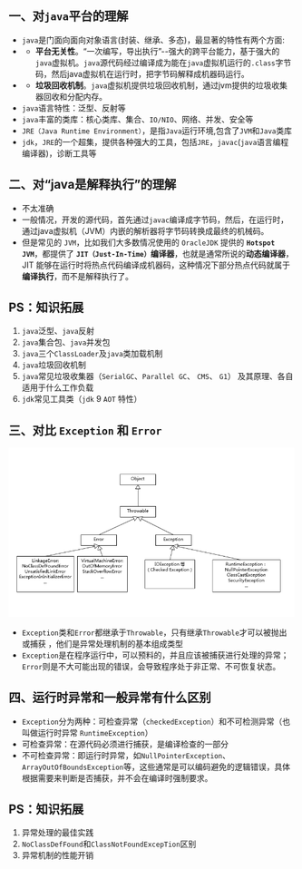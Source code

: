 ## 一、对`java`平台的理解
- `java`是门面向面向对象语言(封装、继承、多态)，最显著的特性有两个方面:
- - **平台无关性**。“一次编写，导出执行”--强大的跨平台能力，基于强大的`java`虚拟机。`java`源代码经过编译成为能在`java`虚拟机运行的`.class`字节码，然后java虚拟机在运行时，把字节码解释成机器码运行。
- - **垃圾回收机制**。`java`虚拟机提供垃圾回收机制，通过jvm提供的垃圾收集器回收和分配内存。
- `java`语言特性：泛型、反射等
- `java`丰富的类库：核心类库、集合、`IO/NIO`、网络、并发、安全等
- `JRE（Java Runtime Environment）`，是指`Java`运行环境,包含了`JVM`和`Java`类库
- `jdk`，`JRE`的一个超集，提供各种强大的工具，包括`JRE`，`javac`(`java`语言编程编译器)，诊断工具等

## 二、对“java是解释执行”的理解 
- 不太准确
- 一般情况，开发的源代码，首先通过`javac`编译成字节码，然后，在运行时，通过java虚拟机（JVM）内嵌的解析器将字节码转换成最终的机械码。
- 但是常见的 `JVM`，比如我们大多数情况使用的 `OracleJDK` 提供的 **`Hotspot JVM`**，都提供了 **`JIT（Just-In-Time）`编译器**，也就是通常所说的**动态编译器**，JIT 能够在运行时将热点代码编译成机器码，这种情况下部分热点代码就属于**编译执行**，而不是解释执行了。

## PS：知识拓展
1. `java`泛型、`java`反射
2. `java`集合包、`java`并发包
3. `java`三个`ClassLoader`及`java`类加载机制
4. `java`垃圾回收机制
5. `java`常见垃圾收集器（`SerialGC`、`Parallel GC`、 `CMS`、 `G1`）
及其原理、各自适用于什么工作负载
6. `jdk`常见工具类（`jdk` 9 `AOT` 特性）

## 三、对比 `Exception` 和 `Error`
![image](https://github.com/NieBinQiang/java-i7w/blob/master/pic/Throwable.png)
- `Exception`类和`Error`都继承于`Throwable`，只有继承`Throwable`才可以被抛出或捕获
，他们是异常处理机制的基本组成类型
- `Exception`是在程序运行中，可以预料的，并且应该被捕获进行处理的异常；`Error`则是不大可能出现的错误，会导致程序处于非正常、不可恢复状态。

## 四、运行时异常和一般异常有什么区别
- `Exception`分为两种：可检查异常（`checkedException`）和不可检测异常（也叫做运行时异常 `RuntimeException`）
- 可检查异常：在源代码必须进行捕获，是编译检查的一部分
- 不可检查异常：即运行时异常，如`NullPointerException`、`ArrayOutOfBoundsException`等，这些通常是可以编码避免的逻辑错误，具体根据需要来判断是否捕获，并不会在编译时强制要求。

## PS：知识拓展
1. 异常处理的最佳实践
2. `NoClassDefFound`和`ClassNotFoundExcepTion`区别
3. 异常机制的性能开销

